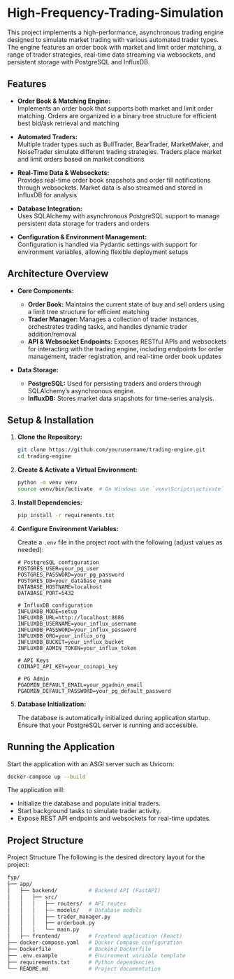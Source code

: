 # High-Frequency-Trading-Simulation

This project implements a high-performance, asynchronous trading engine designed to simulate market trading with various automated trader types. The engine features an order book with market and limit order matching, a range of trader strategies, real-time data streaming via websockets, and persistent storage with PostgreSQL and InfluxDB.

## Features

- **Order Book & Matching Engine:**  
  Implements an order book that supports both market and limit order matching. Orders are organized in a binary tree structure for efficient best bid/ask retrieval and matching 
- **Automated Traders:**  
  Multiple trader types such as BullTrader, BearTrader, MarketMaker, and NoiseTrader simulate different trading strategies. Traders place market and limit orders based on market conditions

- **Real-Time Data & Websockets:**  
  Provides real-time order book snapshots and order fill notifications through websockets. Market data is also streamed and stored in InfluxDB for analysis

- **Database Integration:**  
  Uses SQLAlchemy with asynchronous PostgreSQL support to manage persistent data storage for traders and orders
  
- **Configuration & Environment Management:**  
  Configuration is handled via Pydantic settings with support for environment variables, allowing flexible deployment setups

## Architecture Overview

- **Core Components:**  
  - **Order Book:** Maintains the current state of buy and sell orders using a limit tree structure for efficient matching 
  - **Trader Manager:** Manages a collection of trader instances, orchestrates trading tasks, and handles dynamic trader addition/removal 
  - **API & Websocket Endpoints:** Exposes RESTful APIs and websockets for interacting with the trading engine, including endpoints for order management, trader registration, and real-time order book updates 

- **Data Storage:**  
  - **PostgreSQL:** Used for persisting traders and orders through SQLAlchemy’s asynchronous engine.
  - **InfluxDB:** Stores market data snapshots for time-series analysis.

## Setup & Installation

1. **Clone the Repository:**

   ```bash
   git clone https://github.com/yourusername/trading-engine.git
   cd trading-engine
   ```

2. **Create & Activate a Virtual Environment:**

   ```bash
   python -m venv venv
   source venv/bin/activate  # On Windows use `venv\Scripts\activate`
   ```

3. **Install Dependencies:**

   ```bash
   pip install -r requirements.txt
   ```

4. **Configure Environment Variables:**

   Create a `.env` file in the project root with the following (adjust values as needed):

   ```env
   # PostgreSQL configuration
   POSTGRES_USER=your_pg_user
   POSTGRES_PASSWORD=your_pg_password
   POSTGRES_DB=your_database_name
   DATABASE_HOSTNAME=localhost
   DATABASE_PORT=5432

   # InfluxDB configuration
   INFLUXDB_MODE=setup
   INFLUXDB_URL=http://localhost:8086
   INFLUXDB_USERNAME=your_influx_username
   INFLUXDB_PASSWORD=your_influx_password
   INFLUXDB_ORG=your_influx_org
   INFLUXDB_BUCKET=your_influx_bucket
   INFLUXDB_ADMIN_TOKEN=your_influx_token

   # API Keys
   COINAPI_API_KEY=your_coinapi_key

   # PG Admin
   PGADMIN_DEFAULT_EMAIL=your_pgadmin_email
   PGADMIN_DEFAULT_PASSWORD=your_pg_default_password
   
   ```

5. **Database Initialization:**

   The database is automatically initialized during application startup. Ensure that your PostgreSQL server is running and accessible.

## Running the Application

Start the application with an ASGI server such as Uvicorn:

```bash
docker-compose up --build
```

The application will:
- Initialize the database and populate initial traders.
- Start background tasks to simulate trader activity.
- Expose REST API endpoints and websockets for real-time updates.

## Project Structure

Project Structure
The following is the desired directory layout for the project:

```bash
fyp/
├── app/
│   ├── backend/          # Backend API (FastAPI)
│   │   ├── src/
│   │   │   ├── routers/  # API routes
│   │   │   ├── models/   # Database models
│   │   │   ├── trader_manager.py
│   │   │   ├── orderbook.py
│   │   │   └── main.py
│   ├── frontend/         # Frontend application (React)
├── docker-compose.yaml   # Docker Compose configuration
├── Dockerfile            # Backend Dockerfile
├── .env.example          # Environment variable template
├── requirements.txt      # Python dependencies
└── README.md             # Project documentation
```
